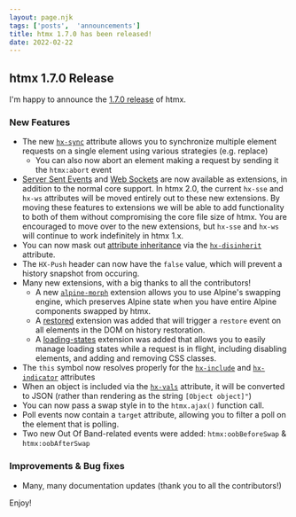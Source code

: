 ```yaml
---
layout: page.njk
tags: ['posts',  'announcements']
title: htmx 1.7.0 has been released!
date: 2022-02-22
---
```


## htmx 1.7.0 Release

I'm happy to announce the [1.7.0 release](https://unpkg.com/browse/htmx.org@1.7.0/) of htmx.

### New Features

* The new [`hx-sync`](/attributes/hx-sync) attribute allows you to synchronize multiple element requests on a single
  element using various strategies (e.g. replace)
  * You can also now abort an element making a request by sending it the `htmx:abort` event
* [Server Sent Events](/extensions/server-sent-events) and [Web Sockets](/extensions/web-sockets) are now available as 
  extensions, in addition to the normal core support.  In htmx 2.0, the current `hx-sse` and `hx-ws` attributes will be
  moved entirely out to these new extensions.  By moving these features to extensions we will be able to add functionality 
  to both of them without compromising the core file size of htmx.  You are encouraged to move over to the new 
  extensions, but `hx-sse` and `hx-ws` will continue to work indefinitely in htmx 1.x.
* You can now mask out [attribute inheritance](/docs#inheritance) via the [`hx-disinherit`](/attributes/hx-disinherit) attribute.
* The `HX-Push` header can now have the `false` value, which will prevent a history snapshot from occuring.
* Many new extensions, with a big thanks to all the contributors!
    * A new [`alpine-morph`](/extensions/alpine-morph) extension allows you to use Alpine's swapping engine, which preserves Alpine state when you have entire Alpine components swapped by htmx.
    * A [restored](/extensions/restored) extension was added that will trigger a `restore` event on all elements in the DOM
      on history restoration.
    * A [loading-states](/extensions/loading-states) extension was added that allows you to easily manage loading states
      while a request is in flight, including disabling elements, and adding and removing CSS classes. 
* The `this` symbol now resolves properly for the [`hx-include`](/attributes/hx-include) and [`hx-indicator`](/attributes/hx-indicator)
  attributes
* When an object is included via the [`hx-vals`](/attributes/hx-vals) attribute, it will be converted to JSON (rather 
  than rendering as the string `[Object object]"`)
* You can now pass a swap style in to the `htmx.ajax()` function call.
* Poll events now contain a `target` attribute, allowing you to filter a poll on the element that is polling.
* Two new Out Of Band-related events were added: `htmx:oobBeforeSwap` & `htmx:oobAfterSwap`
  
### Improvements & Bug fixes

* Many, many documentation updates (thank you to all the contributors!)

Enjoy!
